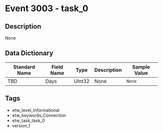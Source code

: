 # Event 3003 - task_0

## Description
None

## Data Dictionary
|Standard Name|Field Name|Type|Description|Sample Value|
|---|---|---|---|---|
|TBD|Days|UInt32|None|`None`|

## Tags
* etw_level_Informational
* etw_keywords_Connection
* etw_task_task_0
* version_1